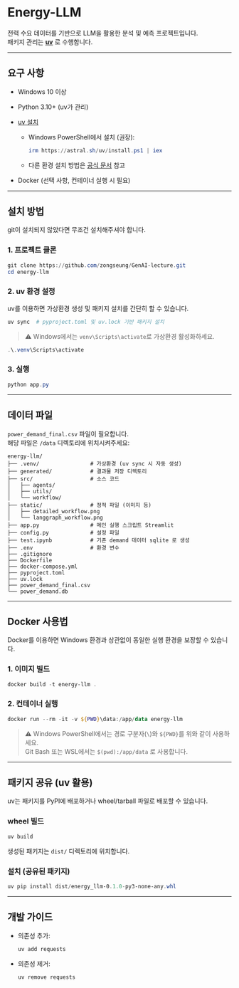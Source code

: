 # Energy-LLM

전력 수요 데이터를 기반으로 LLM을 활용한 분석 및 예측 프로젝트입니다.  
패키지 관리는 **[uv](https://github.com/astral-sh/uv)** 로 수행합니다.  

---

## 요구 사항

- Windows 10 이상  
- Python 3.10+ (uv가 관리)  
- [uv 설치](https://github.com/astral-sh/uv#installation) 
  - Windows PowerShell에서 설치 (권장):
    ```powershell
    irm https://astral.sh/uv/install.ps1 | iex
    ```
  - 다른 환경 설치 방법은 [공식 문서](https://github.com/astral-sh/uv#installation) 참고

- Docker (선택 사항, 컨테이너 실행 시 필요)  

---

## 설치 방법
git이 설치되지 않았다면 무조건 설치해주셔야 합니다.
### 1. 프로젝트 클론
```powershell
git clone https://github.com/zongseung/GenAI-lecture.git
cd energy-llm
```

### 2. uv 환경 설정
uv를 이용하면 가상환경 생성 및 패키지 설치를 간단히 할 수 있습니다.

```powershell
uv sync  # pyproject.toml 및 uv.lock 기반 패키지 설치
```

> ⚠️ Windows에서는 `venv\Scripts\activate`로 가상환경 활성화하세요.
```powershell
.\.venv\Scripts\activate
```

### 3. 실행
```powershell
python app.py
```

---

## 데이터 파일

`power_demand_final.csv` 파일이 필요합니다.  
해당 파일은 `/data` 디렉토리에 위치시켜주세요:

```plaintext
energy-llm/
├── .venv/                # 가상환경 (uv sync 시 자동 생성)
├── generated/            # 결과물 저장 디렉토리
├── src/                  # 소스 코드
│   ├── agents/
│   ├── utils/
│   └── workflow/
├── static/               # 정적 파일 (이미지 등)
│   ├── detailed_workflow.png
│   └── langgraph_workflow.png
├── app.py                # 메인 실행 스크립트 Streamlit
├── config.py             # 설정 파일
├── test.ipynb            # 기존 demand 데이터 sqlite 로 생성
├── .env                  # 환경 변수
├── .gitignore
├── Dockerfile
├── docker-compose.yml
├── pyproject.toml
├── uv.lock
├── power_demand_final.csv
└── power_demand.db

```

---

## Docker 사용법

Docker를 이용하면 Windows 환경과 상관없이 동일한 실행 환경을 보장할 수 있습니다.  

### 1. 이미지 빌드
```powershell
docker build -t energy-llm .
```

### 2. 컨테이너 실행
```powershell
docker run --rm -it -v ${PWD}\data:/app/data energy-llm
```

> ⚠️ Windows PowerShell에서는 경로 구분자(`\`)와 `${PWD}`를 위와 같이 사용하세요.  
> Git Bash 또는 WSL에서는 `$(pwd):/app/data` 로 사용합니다.

---

## 패키지 공유 (uv 활용)

uv는 패키지를 PyPI에 배포하거나 wheel/tarball 파일로 배포할 수 있습니다.  

### wheel 빌드
```powershell
uv build
```

생성된 패키지는 `dist/` 디렉토리에 위치합니다.  

### 설치 (공유된 패키지)
```powershell
uv pip install dist/energy_llm-0.1.0-py3-none-any.whl
```

---

## 개발 가이드

- 의존성 추가:  
  ```powershell
  uv add requests
  ```
- 의존성 제거:  
  ```powershell
  uv remove requests
  ```
